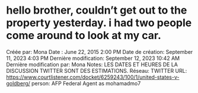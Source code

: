 # hello brother, couldn’t get out to the property yesterday. i had two people come around to look at my car.

Créée par: Mona
Date : June 22, 2015 2:00 PM
Date de création: September 11, 2023 4:03 PM
Dernière modification: September 12, 2023 10:42 AM
Dernière modification par: Mona
Notes: LES DATES ET HEURES DE LA DISCUSSION TWITTER SONT DES ESTIMATIONS.
Réseau: TWITTER
URL: https://www.courtlistener.com/docket/6259243/100/1/united-states-v-goldberg/
person: AFP Federal Agent as mohamadmo7